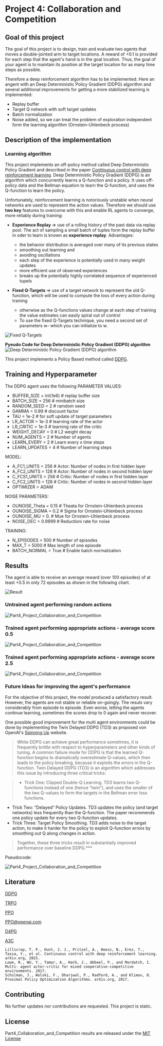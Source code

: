 # Project 4: Collaboration and Competition


## Goal of this project

The goal of this project is to design, train and evaluate two agents that moves a double-jointed arm to target locations. A reward of +0.1 is provided for each step that the agent's hand is in the goal location. Thus, the goal of your agent is to maintain its position at the target location for as many time steps as possible.

Therefore a deep reinforcement algorithm has to be implemented. Here an angent with an Deep Deterministic Policy Gradient (DDPG) algorithm and several additional improvements for getting a more stabilized learning is implemented:

-   Replay buffer
-   Target Q network with soft target updates
-   Batch normalization
-   Noise added, so we can treat the problem of exploration independent form the learning algorithm (Ornstein-Uhlenbeck process)

## Description of the implementation

### Learning algorithm

This project implements an off-policy method called Deep Deterministic Policy Gradient and described in the paper [Continuous control with deep reinforcement learning](./resources/305_20160229_Lillicrap_et_al_Continuous_control_with_DRL.pdf). Deep Deterministic Policy Gradient (DDPG) is an algorithm which concurrently learns a Q-function and a policy. It uses off-policy data and the Bellman equation to learn the Q-function, and uses the Q-function to learn the policy.

Unfortunately, reinforcement learning is notoriously unstable when neural networks are used to represent the action values. Therefore we should use **two key** features to overcome with this and enable RL agents to converge, more reliably during training:

- **Experience Replay**
    => use of a rolling history of the past data via replay pool. The act of sampling a small batch of tuples form the replay buffer in oder to learn is known as **experience replay**. Advantages:
    - the behavior distribution is averaged over many of its previous states
    - smoothing out learning and
    - avoiding oscillations
    - each step of the experience is potentially used in many weight updates
    - more efficient use of observed experiences
    - breaks up the potentially highly correlated sequence of experienced tupels

- **Fixed Q-Targets**
    => use of a target network to represent the old Q-function, which will be used to compute the loss of every action during training
    -  otherwise as the Q-functions values change at each step of training the value estimates can easily spiral out of control
    -  To use the fixed Q-Targets technique, you need a second set of parameters w- which you can initialize to w. 

![Fixed Q-Targets](./img/Fixed_Q_Targets.png)

**Pyeudo Code for Deep Deterministic Policy Gradient (DDPG) algorithm**
![Deep Deterministic Policy Gradient (DDPG) algorithm](./img/DDPG.png)

This project implements a Policy Based method called [DDPG](./resources/305_20160229_Lillicrap_et_al_Continuous_control_with_DRL.pdf).


## Training and Hyperparameter

The DDPG agent uses the following 
PARAMETER VALUES:
- BUFFER_SIZE = int(1e6)    # replay buffer size
- BATCH_SIZE = 256          # minibatch size
- RANDOM_SEED = 2           # ramdom seed
- GAMMA = 0.99              # discount factor
- TAU = 1e-2                # for soft update of target parameters
- LR_ACTOR = 1e-3           # learning rate of the actor
- LR_CRITIC = 1e-3          # learning rate of the critic
- WEIGHT_DECAY = 0          # L2 weight decay
- NUM_AGENTS = 2            # Number of agents
- LEARN_EVERY = 2          # Learn every x time steps
- LEARN_UPDATES = 4         # Number of learning steps 

MODEL: 
- A_FC1_UNITS = 256         # Actor: Number of nodes in first hidden layer
- A_FC2_UNITS = 128         # Actor: Number of nodes in second hidden layer
- C_FCS1_UNITS = 256        # Critic: Number of nodes in first hidden layer
- C_FC2_UNITS = 128         # Critic: Number of nodes in second hidden layer
- OPTIMIZER = ADAM 

NOISE PARAMETERS:
- OUNOISE_Theta = 0.15      # Theata for Ornstein-Uhlenbeck process
- OUNOISE_SIGMA = 0.2       # Sigma for Ornstein-Uhlenbeck process
- OUNOISE_MU = 0.           # Mue for Ornstein-Uhlenbeck process
- NOISE_DEC = 0.9999        # Reductioni rate for noise

TRAINING:
- N_EPISODES = 500          # Number of episodes
- MAX_T = 5000              # Max length of one episode
- BATCH_NORMAL = True       # Enable batch normalization


## Results

The agent is able to receive an average reward (over 100 episodes) of at least +0.5 in only 72 episodes as shown in the following chart.  

![Result](./results/DDPG_tennis_trained_performance.png)

### Untrained agent performing random actions

![Part4_Project_Collaboration_and_Competition](./img/Continuous_Control_random_action.gif)

### Trained agent performing appropriate actions - average score 0.5

![Part4_Project_Collaboration_and_Competition](./img/Continuous_Control_trained_agent_action.gif)

### Trained agent performing appropriate actions - average score 2.5

![Part4_Project_Collaboration_and_Competition](./img/Continuous_Control_trained_agent_action.gif)

### Future Ideas for improving the agent's performance

For the objective of this project, the model produced a satisfactory result. However, the agents are not stable or reliable on-goingly. The resuls vary considerably from episode to episode. Even worse, letting the agents continue learning, sometimes the scores drop to 0 again and never recover.

One possible good improvement for the multi agent environments could be done by implementing the Twin Delayed DDPG (TD3) as proposed von OpenAI's [Spinning Up](https://spinningup.openai.com/en/latest/index.html) website. 

>While DDPG can achieve great performance sometimes, it is frequently brittle with respect to hyperparameters and other kinds of tuning. A common failure mode for DDPG is that the learned Q-function begins to dramatically overestimate Q-values, which then leads to the policy breaking, because it exploits the errors in the Q-function. Twin Delayed DDPG (TD3) is an algorithm which addresses this issue by introducing three critical tricks:

>- Trick One: Clipped Double-Q Learning. TD3 learns two Q-functions instead of one (hence “twin”), and uses the smaller of the two Q-values to form the targets in the Bellman error loss functions.
- Trick Two: “Delayed” Policy Updates. TD3 updates the policy (and target networks) less frequently than the Q-function. The paper recommends one policy update for every two Q-function updates.
- Trick Three: Target Policy Smoothing. TD3 adds noise to the target action, to make it harder for the policy to exploit Q-function errors by smoothing out Q along changes in action.

>Together, these three tricks result in substantially improved performance over baseline DDPG.***

Pseudocode:

![Part4_Project_Collaboration_and_Competition](./img/TD3_openai.svg)


## Literature

[DDPG](https://arxiv.org/abs/1509.02971)

[TRPO](https://arxiv.org/abs/1604.06778)

[PPO](https://arxiv.org/pdf/1707.06347.pdf)

[PPO@openai.com](https://blog.openai.com/openai-baselines-ppo/)

[D4PG](https://openreview.net/forum?id=SyZipzbCb)

[A3C](https://arxiv.org/pdf/1602.01783.pdf)


    Lillicrap, T. P., Hunt, J. J., Pritzel, A., Heess, N., Erez, T., Tassa, Y., et al. Continuous control with deep reinforcement learning. arXiv.org, 2015.
    Lowe, R., WU, Y., Tamar, A., Harb, J., Abbeel, P., and Mordatch, I. Multi- agent actor-critic for mixed cooperative-competitive environments. 2017.
    Schulman, J., Wolski, F., Dhariwal, P., Radford, A., and Klimov, O. Proximal Policy Optimization Algorithms. arXiv.org, 2017.


## Contributing

No further updates nor contributions are requested.  This project is static.

## License

Part4_Collaboration_and_Competition results are released under the [MIT License](./LICENSE)